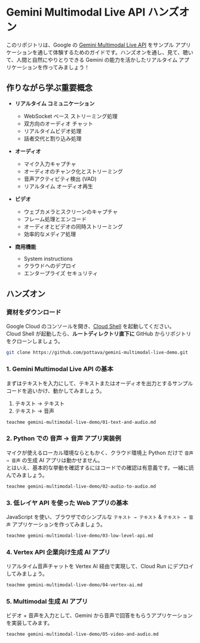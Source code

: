 # Gemini Multimodal Live API ハンズオン

このリポジトリは、Google の [Gemini Multimodal Live API](https://developers.googleblog.com/ja/gemini-2-0-level-up-your-apps-with-real-time-multimodal-interactions/) をサンプル アプリケーションを通して体験するためのガイドです。ハンズオンを通し、見て、聴いて、人間と自然にやりとりできる Gemini の能力を活かしたリアルタイム アプリケーションを作ってみましょう！

## 作りながら学ぶ重要概念

- **リアルタイム コミュニケーション**

  - WebSocket ベース ストリーミング処理
  - 双方向のオーディオ チャット
  - リアルタイムビデオ処理
  - 話者交代と割り込み処理

- **オーディオ**

  - マイク入力キャプチャ
  - オーディオのチャンク化とストリーミング
  - 音声アクティビティ検出 (VAD)
  - リアルタイム オーディオ再生

- **ビデオ**

  - ウェブカメラとスクリーンのキャプチャ
  - フレーム処理とエンコード
  - オーディオとビデオの同時ストリーミング
  - 効率的なメディア処理

- **商用機能**

  - System instructions
  - クラウドへのデプロイ
  - エンタープライズ セキュリティ

## ハンズオン

### 資材をダウンロード

Google Cloud のコンソールを開き、[Cloud Shell](https://cloud.google.com/shell/docs/launching-cloud-shell?hl=ja) を起動してください。  
Cloud Shell が起動したら、**ルートディレクトリ直下に** GitHub からリポジトリをクローンしましょう。

```sh
git clone https://github.com/pottava/gemini-multimodal-live-demo.git
```

### 1. Gemini Multimodal Live API の基本

まずはテキストを入力にして、テキストまたはオーディオを出力とするサンプルコードを追いかけ、動かしてみましょう。

1. テキスト → テキスト
2. テキスト → 音声

```sh
teachme gemini-multimodal-live-demo/01-text-and-audio.md
```

### 2. Python での 音声 → 音声 アプリ実装例

マイクが使えるローカル環境ならともかく、クラウド環境上 Python だけで `音声 → 音声` の生成 AI アプリは動かせません。  
とはいえ、基本的な挙動を確認するにはコードでの確認は有意義です。一緒に読んでみましょう。

```sh
teachme gemini-multimodal-live-demo/02-audio-to-audio.md
```

### 3. 低レイヤ API を使った Web アプリの基本

JavaScript を使い、ブラウザでのシンプルな `テキスト → テキスト` & `テキスト → 音声` アプリケーションを作ってみましょう。

```sh
teachme gemini-multimodal-live-demo/03-low-level-api.md
```

### 4. Vertex API 企業向け生成 AI アプリ

リアルタイム音声チャットを Vertex AI 経由で実現して、Cloud Run にデプロイしてみましょう。

```sh
teachme gemini-multimodal-live-demo/04-vertex-ai.md
```

### 5. Multimodal 生成 AI アプリ

ビデオ + 音声を入力として、Gemini から音声で回答をもらうアプリケーションを実装してみます。

```sh
teachme gemini-multimodal-live-demo/05-video-and-audio.md
```
